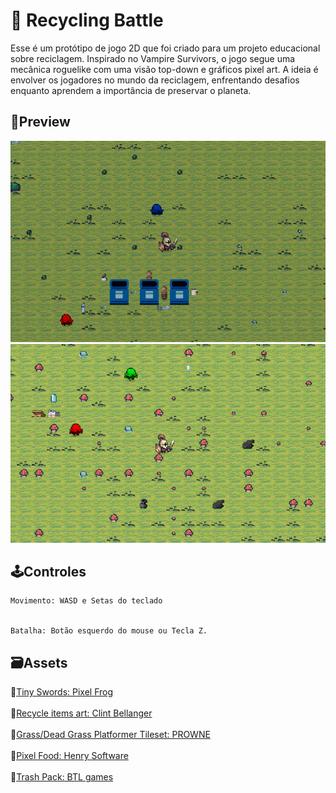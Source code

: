 # 👾 Recycling Battle

Esse é um protótipo de jogo 2D que foi criado para um projeto educacional sobre reciclagem. Inspirado no Vampire Survivors,
 o jogo segue uma mecânica roguelike com uma visão top-down e gráficos pixel art. A ideia é envolver os jogadores no mundo da reciclagem,
 enfrentando desafios enquanto aprendem a importância de preservar o planeta.


## 🎨Preview
![Preview](./Assets/img/preview1.png)![Preview](./Assets/img/preview2.png)

## 🕹️Controles
```
Movimento: WASD e Setas do teclado


Batalha: Botão esquerdo do mouse ou Tecla Z.
```

## 🗃️Assets 

📌[Tiny Swords: Pixel Frog](https://pixelfrog-assets.itch.io/tiny-swords)
<br/>
<br/>
📌[Recycle items art: Clint Bellanger](https://opengameart.org/content/recycle-items-set)
<br/>
<br/>
📌[Grass/Dead Grass Platformer Tileset: PROWNE](https://opengameart.org/content/grassdead-grass-platformer-tileset)
<br/>
<br/>
📌[Pixel Food: Henry Software](https://henrysoftware.itch.io/pixel-food)
<br/>
<br/>
📌[Trash Pack: BTL games](https://btl-games.itch.io/trash-and-junk-asset-pack)
<br/>
<br/>



